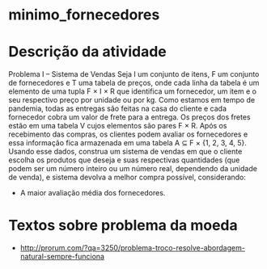 # minimo_fornecedores

# Descrição da atividade
Problema I – Sistema de Vendas Seja I um conjunto de itens, F um conjunto de fornecedores e
T uma tabela de preços, onde cada linha da tabela é um elemento de uma tupla F × I × R que
identifica um fornecedor, um item e o seu respectivo preço por unidade ou por kg. Como estamos
em tempo de pandemia, todas as entregas são feitas na casa do cliente e cada fornecedor cobra
um valor de frete para a entrega. Os preços dos fretes estão em uma tabela V cujos elementos
são pares F × R. Após os recebimento das compras, os clientes podem avaliar os fornecedores
e essa informação fica armazenada em uma tabela A ⊆ F × {1, 2, 3, 4, 5}. Usando esse dados,
construa um sistema de vendas em que o cliente escolha os produtos que deseja e suas respectivas
quantidades (que podem ser um número inteiro ou um número real, dependendo da unidade de
venda), e sistema devolva a melhor compra possível, considerando:
- A maior avaliação média dos fornecedores.

# Textos sobre problema da moeda
* http://prorum.com/?qa=3250/problema-troco-resolve-abordagem-natural-sempre-funciona
